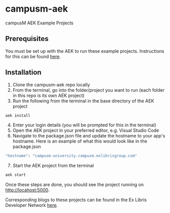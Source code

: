 # campusm-aek
campusM AEK Example Projects

## Prerequisites
You must be set up with the AEK to run these example projects. Instructions for this can be found [here](https://developers.exlibrisgroup.com/campusm/npm/gettingstarted/). 

## Installation
1. Clone the campusm-aek repo locally
2. From the terminal, go into the folder/project you want to run (each folder in this repo is its own AEK project)
3. Run the following from the terminal in the base directory of the AEK project 
```bash
aek install
```
4. Enter your login details (you will be prompted for this in the terminal) 
5. Open the AEK project in your preferred editor, e.g. Visual Studio Code
6. Navigate to the package.json file and update the hostname to your app's hostname. Here is an example of what this would look like in the package.json
```bash
"hostname": "campusm-university.campusm.exlibrisgroup.com"
```
7. Start the AEK project from the terminal
```bash
aek start
```

Once these steps are done, you should see the project running on [http://locahost:5000](http://locahost:5000). 

Corresponding blogs to these projects can be found in the Ex Libris Developer Network [here](https://developers.exlibrisgroup.com/blog/?search=campusm). 